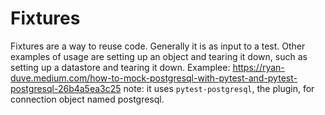 # Fixtures

Fixtures are a way to reuse code.  Generally it is as input to a test.
Other examples of usage are setting up an object and tearing it down, such as setting
up a datastore and tearing it down.
Examplee: https://ryan-duve.medium.com/how-to-mock-postgresql-with-pytest-and-pytest-postgresql-26b4a5ea3c25
note: it uses `pytest-postgresql`, the plugin, for connection object named postgresql.


